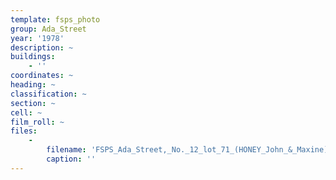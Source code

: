 ```yaml
---
template: fsps_photo
group: Ada_Street
year: '1978'
description: ~
buildings:
    - ''
coordinates: ~
heading: ~
classification: ~
section: ~
cell: ~
film_roll: ~
files:
    -
        filename: 'FSPS_Ada_Street,_No._12_lot_71_(HONEY_John_&_Maxine),_16-4-E_1978.png'
        caption: ''
---
```

